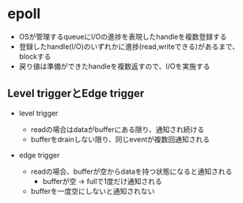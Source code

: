 # epoll

* OSが管理するqueueにI/Oの進捗を表現したhandleを複数登録する
* 登録したhandle(I/O)のいずれかに進捗(read,writeできる)があるまで、blockする
* 戻り値は準備ができたhandleを複数返すので、I/Oを実施する

## Level triggerとEdge trigger

* level trigger
  * readの場合はdataがbufferにある限り、通知され続ける
  * bufferをdrainしない限り、同じeventが複数回通知される

* edge trigger
  * readの場合、bufferが空からdataを持つ状態になると通知される
    * bufferが空 -> fullで1度だけ通知される
  * bufferを一度空にしないと通知されない
